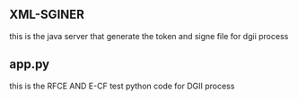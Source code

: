 ## XML-SGINER

this is the java server that generate the token and signe file for dgii process

## app.py

this is the RFCE AND E-CF test python code for DGII process


